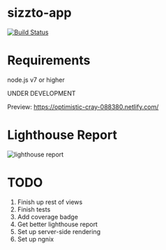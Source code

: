 # sizzto-app
[![Build Status](https://travis-ci.org/sizzlorox/sizzto-app.svg?branch=master)](https://travis-ci.org/sizzlorox/sizzto-app)

# Requirements
node.js v7 or higher

UNDER DEVELOPMENT

Preview: https://optimistic-cray-088380.netlify.com/


# Lighthouse Report
![lighthouse report](https://i.imgur.com/wf7q3Kl.png)

# TODO
1. Finish up rest of views
2. Finish tests
3. Add coverage badge
4. Get better lighthouse report
5. Set up server-side rendering
6. Set up ngnix